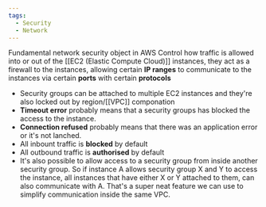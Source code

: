 ```yaml
---
tags:
  - Security
  - Network
---
```

Fundamental network security object in AWS
Control how traffic is allowed into or out of the [[EC2 (Elastic Compute Cloud)]] instances, they act as a firewall to the instances, allowing certain **IP ranges** to communicate to the instances via certain **ports** with certain **protocols**

- Security groups can be attached to multiple EC2 instances and they're also locked out by region/[[VPC]] componation
- **Timeout error** probably means that a security groups has blocked the access to the instance.
- **Connection refused** probably means that there was an application error or it's not lanched.
- All inbount traffic is **blocked** by default
- All outbound traffic is **authorised** by default
- It's also possible to allow access to a security group from inside another security group. So if instance A allows security group X and Y to access the instance, all instances that have either X or Y attached to them, can also communicate with A. That's a super neat feature we can use to simplify communication inside the same VPC.